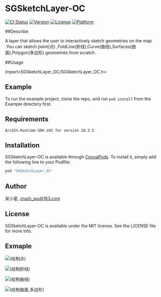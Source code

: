 # SGSketchLayer-OC

[![CI Status](http://img.shields.io/travis/吴小星/SGSketchLayer-OC.svg?style=flat)](https://travis-ci.org/吴小星/SGSketchLayer-OC)
[![Version](https://img.shields.io/cocoapods/v/SGSketchLayer-OC.svg?style=flat)](http://cocoapods.org/pods/SGSketchLayer-OC)
[![License](https://img.shields.io/cocoapods/l/SGSketchLayer-OC.svg?style=flat)](http://cocoapods.org/pods/SGSketchLayer-OC)
[![Platform](https://img.shields.io/cocoapods/p/SGSketchLayer-OC.svg?style=flat)](http://cocoapods.org/pods/SGSketchLayer-OC)


##Describe


A layer that allows the user to interactively sketch geometries on the map .You can sketch point(点) ,FoldLine(折线),Curve(曲线),Surfaces(曲面),Polygon(多边形) geometries from scratch.

##Usage

 import<SGSketchLayer_OC/SGSketchLayer_OC.h>


## Example

To run the example project, clone the repo, and run `pod install` from the Example directory first.

## Requirements
    ArcGIS-Runtime-SDK-iOS for version 10.2.5

## Installation

SGSketchLayer-OC is available through [CocoaPods](http://cocoapods.org). To install
it, simply add the following line to your Podfile:

```ruby
pod "SGSketchLayer_OC"
```

## Author

吴小星, crash_wu@163.com

## License

SGSketchLayer-OC is available under the MIT license. See the LICENSE file for more info.



## Exmaple

![(绘制点)](http://images.cnblogs.com/cnblogs_com/crash-wu/864784/o_sketchLayer_1.gif)

![(绘制折线)](http://images.cnblogs.com/cnblogs_com/crash-wu/864784/o_SketchLayer_2.gif)

![(绘制曲线)](http://images.cnblogs.com/cnblogs_com/crash-wu/864784/o_SketchLayer_3.gif)

![(绘制曲面,多边形)](http://images.cnblogs.com/cnblogs_com/crash-wu/864784/o_SketchLayer_4.gif)
